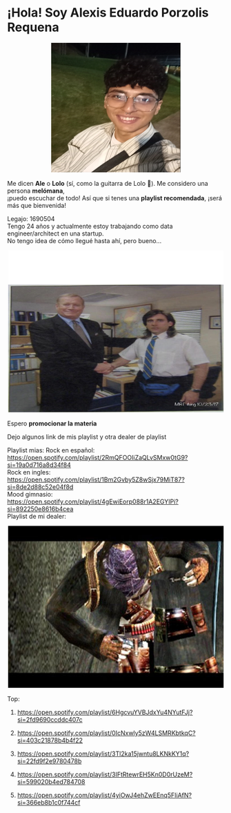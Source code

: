 # ¡Hola! Soy **Alexis Eduardo Porzolis Requena**

<p align="center">
  <img src="https://github.com/pdepman/2025-tp0-presentacion-Alexis-Porzolis/blob/master/assets/face_photo.png?raw=true" width="300" height="300"/>
  <br>
</p>

Me dicen **Ale** o **Lolo** (sí, como la guitarra de Lolo 🎸). Me considero una persona **melómana**,<br>
¡puedo escuchar de todo! Así que si tenes una **playlist recomendada**, ¡será más que bienvenida!<br>

Legajo: 1690504<br>
Tengo 24 años y actualmente estoy trabajando como data engineer/architect en una startup.<br>
No tengo idea de cómo llegué hasta ahí, pero bueno...

<p align="center">
  <img src="https://github.com/pdepman/2025-tp0-presentacion-Alexis-Porzolis/blob/master/assets/meme_theoffice.jpg?raw=true" width="500" height="375"/>
  <br>
</p>

Espero **promocionar la materia**

Dejo algunos link de mis playlist y otra dealer de playlist

Playlist mias:
Rock en español: <br>
https://open.spotify.com/playlist/2RmQFOOIiZaQLvSMxw0tG9?si=19a0d716a8d34f84 <br>
Rock en ingles: <br>
https://open.spotify.com/playlist/1Bm2Gvby5Z8wSjx79MiT87?si=8de2d88c52e04f8d <br>
Mood gimnasio: <br>
https://open.spotify.com/playlist/4gEwiEorp088r1A2EGYIPi?si=892250e8616b4cea <br>
Playlist de mi dealer: <br>

<p align="center">
  <img src="https://github.com/pdepman/2025-tp0-presentacion-Alexis-Porzolis/blob/master/assets/dealerspotify.jpg?raw=true" width="500" height="375"/>
  <br>
</p>

Top:

1. https://open.spotify.com/playlist/6HgcvuYVBJdxYu4NYutFJj?si=2fd9690ccddc407c

2. https://open.spotify.com/playlist/0IcNxwly5zW4LSMRKbtkqC?si=403c21878b4b4f22

3. https://open.spotify.com/playlist/3Tl2ka15jwntu8LKNkKY1q?si=22fd9f2e9780478b

4. https://open.spotify.com/playlist/3IFtRtewrEH5Kn0D0rUzeM?si=599020b4ed784708

5. https://open.spotify.com/playlist/4yiOwJ4ehZwEEnq5FIiAfN?si=366eb8b1c0f744cf
